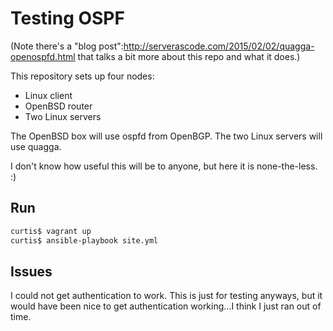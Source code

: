 # Testing OSPF

(Note there's a "blog post":http://serverascode.com/2015/02/02/quagga-openospfd.html that talks a bit more about this repo and what it does.)

This repository sets up four nodes:

* Linux client
* OpenBSD router
* Two Linux servers

The OpenBSD box will use ospfd from OpenBGP. The two Linux servers will use quagga.

I don't know how useful this will be to anyone, but here it is none-the-less. :)

## Run

```bash
curtis$ vagrant up
curtis$ ansible-playbook site.yml
```

## Issues

I could not get authentication to work. This is just for testing anyways, but it would have been nice to get authentication working...I think I just ran out of time.
